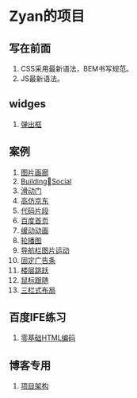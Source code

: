 # Zyan的项目

## 写在前面

1. CSS采用最新语法，BEM书写规范。
1. JS最新语法。

## widges

1. [弹出框](./Modals/index.html)

## 案例

1. [图片画廊](./Gallery/)
1. [BuildingSocial](./BuildingSocial/index.html)
1. [滑动门](./滑动门)
1. [高仿京东](./高仿京东)
1. [代码片段](./codeSnippets)
1. [百度首页](./百度首页)
1. [缓动动画](./JS缓动动画)
1. [轮播图](./轮播图)
1. [导航栏图片运动](./导航栏图片运动)
1. [固定广告条](./广告跟随滚动)
1. [楼层跳跃](./楼层跳跃)
1. [鼠标跟随](./鼠标跟随)
1. [三栏式布局](./常见页面结构/三栏式布局/)

## 百度IFE练习

1. [零基础HTML编码](./HTMLElements/零基础HTML编码/01.html)

## 博客专用

1. [项目架构](./项目架构)